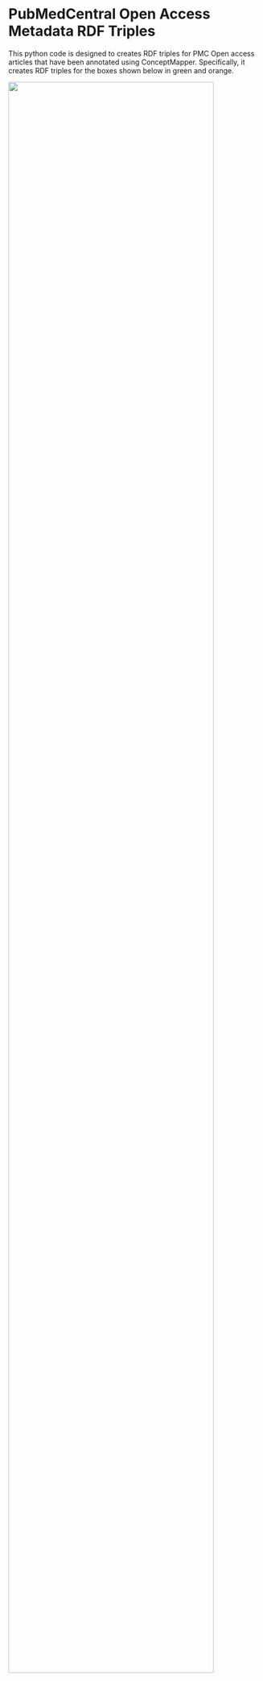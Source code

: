 # PubMedCentral Open Access Metadata RDF Triples
This python code is designed to creates RDF triples for PMC Open access articles that have been annotated using ConceptMapper. Specifically, it creates RDF triples for the boxes shown below in green and orange.

<img src="https://cloud.githubusercontent.com/assets/8030363/25630646/130464f0-2f2b-11e7-91be-d3edff81e1d6.png" width="90%"></img> 
